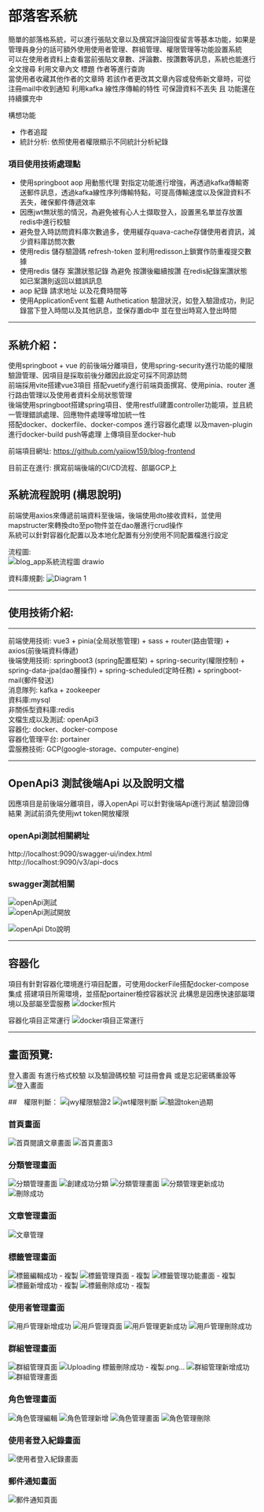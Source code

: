 # 部落客系統
簡單的部落格系統，可以進行張貼文章以及撰寫評論回復留言等基本功能，如果是管理員身分的話可額外使用使用者管理、群組管理、權限管理等功能設置系統 <br>
可以在使用者資料上查看當前張貼文章數、評論數、按讚數等訊息，系統也能進行全文搜尋 利用文章內文 標題 作者等進行查詢 <br>
當使用者收藏其他作者的文章時 若該作者更改其文章內容或發佈新文章時，可從注冊mail中收到通知 利用kafka 線性序傳輸的特性 可保證資料不丟失 且
功能還在持續擴充中

構想功能
- 作者追蹤
- 統計分析: 依照使用者權限顯示不同統計分析紀錄

### 項目使用技術處理點
- 使用springboot aop 用動態代理 對指定功能進行增強，再透過kafka傳輸寄送郵件訊息，透過kafka線性序列傳輸特點，可提高傳輸速度以及保證資料不丟失，確保郵件傳遞效率 <br>
- 因應jwt無狀態的情況，為避免被有心人士擷取登入，設置黑名單並存放置redis中進行校驗
- 避免登入時訪問資料庫次數過多，使用緩存quava-cache存儲使用者資訊，減少資料庫訪問次數
- 使用redis 儲存驗證碼 refresh-token  並利用redisson上鎖實作防重複提交數據
- 使用redis 儲存 案讚狀態記錄 為避免 按讚後繼續按讚 在redis紀錄案讚狀態 如已案讚則返回以錯誤訊息
- aop 紀錄 請求地址 以及花費時間等
- 使用ApplicationEvent 監聽 Authetication 驗證狀況，如登入驗證成功，則記錄當下登入時間以及其他訊息，並保存置db中 並在登出時寫入登出時間
<hr>

## 系統介紹：
使用springboot + vue 的前後端分離項目，使用spring-security進行功能的權限驗證管理、因項目是採取前後分離因此設定可採不同源訪問 <br>
前端採用vite搭建vue3項目 搭配vuetify進行前端頁面撰寫、使用pinia、router 進行路由管理以及使用者資料全局狀態管理 <br>
後端使用springboot搭建spring項目、使用restful建置controller功能項，並且統一管理錯誤處理、回應物件處理等增加統一性 <br>
搭配docker、dockerfile、docker-compos 進行容器化處理 以及maven-plugin 進行docker-build push等處理 上傳項目至docker-hub <br>

前端項目網址: https://github.com/yaiiow159/blog-frontend

目前正在進行: 撰寫前端後端的CI/CD流程、部屬GCP上 <br>

## 系統流程說明 (構思說明)
前端使用axios來傳遞前端資料至後端，後端使用dto接收資料，並使用mapstructer來轉換dto至po物件並在dao層進行crud操作<br>
系統可以針對容器化配置以及本地化配置有分別使用不同配置檔進行設定

流程圖: <br>
![blog_app系統流程圖 drawio](https://github.com/yaiiow159/Blog_app/assets/39752246/5c30b0b1-34f4-4314-b819-e65416abdecc)


資料庫規劃:
![Diagram 1](https://github.com/yaiiow159/Blog_app/assets/39752246/d73d894b-28b6-4dd0-9bc1-437d94935b34)

---------------------------------------------------------------------------------------------------------------------
## 使用技術介紹:
<hr>

前端使用技術: vue3 + pinia(全局狀態管理) + sass + router(路由管理) + axios(前後端資料傳遞) <br>
後端使用技術: springboot3 (spring配置框架) + spring-security(權限控制) + spring-data-jpa(dao層操作) + spring-scheduled(定時任務) + springboot-mail(郵件發送)<br>
消息隊列: kafka + zookeeper <br>
資料庫:mysql <br>
非關係型資料庫:redis <br>
文檔生成以及測試: openApi3 <br>
容器化: docker、docker-compose <br>
容器化管理平台: portainer <br>
雲服務技術: GCP(google-storage、computer-engine)

---------------------------------------------------------------------------------------------------------------------

## OpenApi3 測試後端Api 以及說明文檔
因應項目是前後端分離項目，導入openApi 可以針對後端Api進行測試 驗證回傳結果 測試前須先使用jwt token開放權限 <br>

### openApi測試相關網址
http://localhost:9090/swagger-ui/index.html <br>
http://localhost:9090/v3/api-docs <br>

### swagger測試相關
![openApi測試](https://github.com/yaiiow159/Blog_app/assets/39752246/ff09ccd0-4a63-4333-a8ec-50fd9a5ea3a1) <br>
![openApi測試開放](https://github.com/yaiiow159/Blog_app/assets/39752246/33fbb056-92bb-4441-9a38-586190a5007c) <br>

![openApi Dto說明](https://github.com/yaiiow159/Blog_app/assets/39752246/eb0226d2-a0d6-4716-9738-8712fe1bff06) <br>
<hr>

## 容器化
項目有針對容器化環境進行項目配置，可使用dockerFile搭配docker-compose 集成 搭建項目所需環境，並搭配portainer檢控容器狀況
此構思是因應快速部屬環境以及部屬至雲服務
![docker照片](https://github.com/yaiiow159/Blog_app/assets/39752246/3b15dde8-e3e7-4d92-bb9a-312f59df606c)

容器化項目正常運行
![docker項目正常運行](https://github.com/yaiiow159/Blog_app/assets/39752246/aaa0474f-3a29-4606-bc65-dd1b89a9c47c)

<hr>

## 畫面預覽:
登入畫面
有進行格式校驗 以及驗證碼校驗 可註冊會員 或是忘記密碼重設等
![登入畫面](https://github.com/yaiiow159/Blog_app/assets/39752246/34bf10dc-8c86-48c1-ad94-189ddfa007ce)

##　權限判斷：
![jwy權限驗證2](https://github.com/yaiiow159/Blog_app/assets/39752246/7bc651c6-7dd4-48de-b556-2ff71d52c6ff)
![jwt權限判斷](https://github.com/yaiiow159/Blog_app/assets/39752246/ad448468-4f32-4450-8d70-6b4688e66d6d)
![驗證token過期](https://github.com/yaiiow159/Blog_app/assets/39752246/10671a34-fd72-4b01-a7cf-e1519073aa8a)



### 首頁畫面
![首頁閱讀文章畫面](https://github.com/yaiiow159/Blog_app/assets/39752246/12e28a68-3ce5-4151-8e39-db1991633b89)
![首頁畫面3](https://github.com/yaiiow159/Blog_app/assets/39752246/71772b56-66fe-4cd2-92e7-4fc05ea33797)


### 分類管理畫面
![分類管理畫面](https://github.com/yaiiow159/Blog_app/assets/39752246/60b99972-dacc-4f43-955c-5fcf680e1910)
![創建成功分類](https://github.com/yaiiow159/Blog_app/assets/39752246/4c73eceb-2081-4ffb-adbd-8ca86dd5e9b8)
![分類管理畫面](https://github.com/yaiiow159/Blog_app/assets/39752246/1e8795ed-d0d0-4107-922f-7d79c894fed7)
![分類管理更新成功](https://github.com/yaiiow159/Blog_app/assets/39752246/77b5405f-9729-4d3f-816c-212e6234e2a7)
![刪除成功](https://github.com/yaiiow159/Blog_app/assets/39752246/d524271d-ca72-4db0-99ea-01a8e23af1ad)

### 文章管理畫面
![文章管理](https://github.com/yaiiow159/Blog_app/assets/39752246/2ed52741-8605-4432-b94d-8257803c7dec)


### 標籤管理畫面
![標籤編輯成功 - 複製](https://github.com/yaiiow159/Blog_app/assets/39752246/a776f800-2812-4fd5-9a69-edc1e0cf2cf6)
![標籤管理頁面 - 複製](https://github.com/yaiiow159/Blog_app/assets/39752246/9017ef6d-05ff-4f74-b69a-74dd2821702f)
![標籤管理功能畫面 - 複製](https://github.com/yaiiow159/Blog_app/assets/39752246/f5daee44-82b6-468f-8118-02513b319bca)
![標籤新增成功 - 複製](https://github.com/yaiiow159/Blog_app/assets/39752246/12de06cc-ae98-46f6-a1c6-af9c8e510c47)
![標籤刪除成功 - 複製](https://github.com/yaiiow159/Blog_app/assets/39752246/04f944be-5e50-49ab-aad5-304617fe83b1)

### 使用者管理畫面
![用戶管理新增成功](https://github.com/yaiiow159/Blog_app/assets/39752246/0aef7222-8095-4e00-a66a-7e419e694838)
![用戶管理頁面](https://github.com/yaiiow159/Blog_app/assets/39752246/a556b535-4ec5-449b-b64e-f35124ae4dc4)
![用戶管理更新成功](https://github.com/yaiiow159/Blog_app/assets/39752246/c22586ce-5eb0-4c9a-b224-c1f1bcaaafe9)
![用戶管理刪除成功](https://github.com/yaiiow159/Blog_app/assets/39752246/db28d968-0e45-47a2-8c0e-a0935794bd14)

### 群組管理畫面
![群組管理頁面](https://github.com/yaiiow159/Blog_app/assets/39752246/924defb5-bb32-477f-b287-56793a820968)
![Uploading 標籤刪除成功 - 複製.png…]()
![群組管理新增成功](https://github.com/yaiiow159/Blog_app/assets/39752246/71d53c16-3ab3-42f6-b457-3a18d615f33a)
![群組管理畫面](https://github.com/yaiiow159/Blog_app/assets/39752246/8815148a-a036-40b1-ab2a-a73483bf59a8)


### 角色管理畫面
![角色管理編輯](https://github.com/yaiiow159/Blog_app/assets/39752246/66b242db-e76c-45b1-9ddf-9a896db85524)
![角色管理新增](https://github.com/yaiiow159/Blog_app/assets/39752246/5fa671f9-2ae4-4bdf-ac70-ea18ebf7edef)
![角色管理畫面](https://github.com/yaiiow159/Blog_app/assets/39752246/53588166-e79b-40d2-a0ea-9af5387e7f8f)
![角色管理刪除](https://github.com/yaiiow159/Blog_app/assets/39752246/73a1f5de-0826-4785-b927-0b8f05ebf87b)


### 使用者登入紀錄畫面
![使用者登入紀錄畫面](https://github.com/yaiiow159/Blog_app/assets/39752246/e3477767-c5ca-471d-8877-820126fb150d)

### 郵件通知畫面
![郵件通知頁面](https://github.com/yaiiow159/Blog_app/assets/39752246/d591f89c-95ff-46ef-af55-5ef100e427cd)





